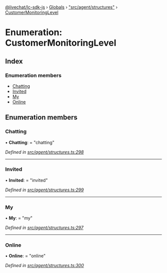 [@livechat/lc-sdk-js](../README.md) › [Globals](../globals.md) › ["src/agent/structures"](../modules/_src_agent_structures_.md) › [CustomerMonitoringLevel](_src_agent_structures_.customermonitoringlevel.md)

# Enumeration: CustomerMonitoringLevel

## Index

### Enumeration members

* [Chatting](_src_agent_structures_.customermonitoringlevel.md#chatting)
* [Invited](_src_agent_structures_.customermonitoringlevel.md#invited)
* [My](_src_agent_structures_.customermonitoringlevel.md#my)
* [Online](_src_agent_structures_.customermonitoringlevel.md#online)

## Enumeration members

###  Chatting

• **Chatting**: = "chatting"

*Defined in [src/agent/structures.ts:298](https://github.com/livechat/lc-sdk-js/blob/228cb10/src/agent/structures.ts#L298)*

___

###  Invited

• **Invited**: = "invited"

*Defined in [src/agent/structures.ts:299](https://github.com/livechat/lc-sdk-js/blob/228cb10/src/agent/structures.ts#L299)*

___

###  My

• **My**: = "my"

*Defined in [src/agent/structures.ts:297](https://github.com/livechat/lc-sdk-js/blob/228cb10/src/agent/structures.ts#L297)*

___

###  Online

• **Online**: = "online"

*Defined in [src/agent/structures.ts:300](https://github.com/livechat/lc-sdk-js/blob/228cb10/src/agent/structures.ts#L300)*
